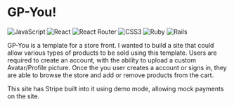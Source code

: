 # GP-You!

![JavaScript](https://img.shields.io/badge/javascript-%23323330.svg?style=for-the-badge&logo=javascript&logoColor=%23F7DF1E)
![React](https://img.shields.io/badge/react-%2320232a.svg?style=for-the-badge&logo=react&logoColor=%2361DAFB)
![React Router](https://img.shields.io/badge/React_Router-CA4245?style=for-the-badge&logo=react-router&logoColor=white)
![CSS3](https://img.shields.io/badge/css3-%231572B6.svg?style=for-the-badge&logo=css3&logoColor=white)
![Ruby](https://img.shields.io/badge/ruby-%23CC342D.svg?style=for-the-badge&logo=ruby&logoColor=white)
![Rails](https://img.shields.io/badge/rails-%23CC0000.svg?style=for-the-badge&logo=ruby-on-rails&logoColor=white)

GP-You is a template for a store front. I wanted to build a site that could allow various types of products to be sold using this template. Users are required to create an account, with the ability to upload a custom Avatar/Profile picture. Once the you user creates a account or signs in, they are able to browse the store and add or remove products from the cart.

This site has Stripe built into it using demo mode, allowing mock payments on the site.
 
 
<!--  How to start if cloned: 
 cd project-template-react-rails-api/
 npm install
 bundle install
 sudo service postgresql start
 npm start --prefix client -->
